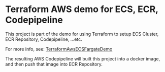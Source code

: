 # Terraform AWS demo for ECS, ECR, Codepipeline

This project is part of the demo for using Terraform to setup ECS Cluster, ECR Repository, Codepipeline, ...etc.

For more info, see: [TerraformAwsECSFargateDemo](https://github.com/andrewlau4/TerraformAwsECSFargateDemo)

The resulting AWS Codepipeline will built this project into a docker image, and then push that image into ECR Repository.